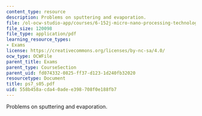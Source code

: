 ```yaml
---
content_type: resource
description: Problems on sputtering and evaporation.
file: /ol-ocw-studio-app/courses/6-152j-micro-nano-processing-technology-fall-2005/558b458acda40adee398708f0e188fb7_ps7_s05.pdf
file_size: 120098
file_type: application/pdf
learning_resource_types:
- Exams
license: https://creativecommons.org/licenses/by-nc-sa/4.0/
ocw_type: OCWFile
parent_title: Exams
parent_type: CourseSection
parent_uid: fd074332-0825-ff37-d123-1d240fb32020
resourcetype: Document
title: ps7_s05.pdf
uid: 558b458a-cda4-0ade-e398-708f0e188fb7
---
```

Problems on sputtering and evaporation.